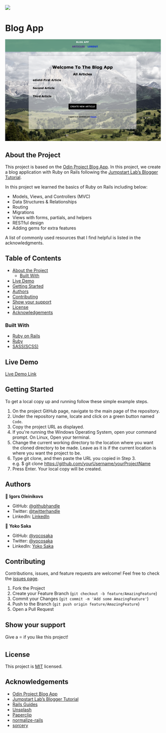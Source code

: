 ![](https://img.shields.io/badge/Microverse-blueviolet)
# Blog App
![Top Page Screenshot](./screenshot-1.png)

## About the Project

This project is based on the [Odin Project Blog App](https://www.theodinproject.com/courses/ruby-on-rails/lessons/ruby-on-rails-ruby-on-rails). In this project, we create a blog application with Ruby on Rails following the [Jumpstart Lab’s Blogger Tutorial](http://tutorials.jumpstartlab.com/projects/blogger.html).

In this project we learned the basics of Ruby on Rails including below:

- Models, Views, and Controllers (MVC)
- Data Structures & Relationships
- Routing
- Migrations
- Views with forms, partials, and helpers
- RESTful design
- Adding gems for extra features

A list of commonly used resources that I find helpful is listed in the acknowledgments.

## Table of Contents

* [About the Project](#about-the-project)
  * [Built With](#built-with)
* [Live Demo](#live-demo)
* [Getting Started](#getting-started)
* [Authors](#authors)
* [Contributing](#contributing)
* [Show your support](#show-your-support)
* [License](#license)
* [Acknowledgements](#acknowledgements)


### Built With

* [Ruby on Rails](https://rubyonrails.org/)
* [Ruby](https://www.ruby-lang.org/en/)
* [SASS(SCSS)](https://sass-lang.com/)

## Live Demo

[Live Demo Link](https://mv-blog-app.herokuapp.com/)


## Getting Started

To get a local copy up and running follow these simple example steps.

1. On the project GitHub page, navigate to the main page of the repository.
2. Under the repository name, locate and click on a green button named `Code`. 
3. Copy the project URL as displayed.
4. If you're running the Windows Operating System, open your command prompt. On Linux, Open your terminal. 
5. Change the current working directory to the location where you want the cloned directory to be made. Leave as it is if the current location is where you want the project to be. 
6. Type git clone, and then paste the URL you copied in Step 3. <br>
e.g. $ git clone https://github.com/yourUsername/yourProjectName 
7. Press Enter. Your local copy will be created. 


## Authors

👤 **Igors Oleinikovs**

- GitHub: [@githubhandle](https://github.com/Igors78)
- Twitter: [@twitterhandle](https://twitter.com/oleinikovs)
- LinkedIn: [LinkedIn](https://www.linkedin.com/in/igors-oleinikovs-17a10958/)


👤 **Yoko Saka**

- GitHub: [@yocosaka](https://github.com/yocosaka)
- Twitter: [@yocosaka](https://twitter.com/yocosaka)
- LinkedIn: [Yoko Saka](https://www.linkedin.com/in/yokosaka)


## Contributing

Contributions, issues, and feature requests are welcome!
Feel free to check the [issues page](../../issues).

1. Fork the Project
2. Create your Feature Branch (`git checkout -b feature/AmazingFeature`)
3. Commit your Changes (`git commit -m 'Add some AmazingFeature'`)
4. Push to the Branch (`git push origin feature/AmazingFeature`)
5. Open a Pull Request


## Show your support

Give a ⭐️ if you like this project!

## License

This project is [MIT](./LICENSE) licensed.


## Acknowledgements
- [Odin Project Blog App](https://www.theodinproject.com/courses/ruby-on-rails/lessons/ruby-on-rails-ruby-on-rails)
- [Jumpstart Lab’s Blogger Tutorial](http://tutorials.jumpstartlab.com/projects/blogger.html)
- [Rails Guides](https://guides.rubyonrails.org/)
- [Unsplash](https://unsplash.com/)
- [Paperclip](https://github.com/thoughtbot/paperclip)
- [normalize-rails](https://github.com/markmcconachie/normalize-rails)
- [sorcery](https://github.com/Sorcery/sorcery)
